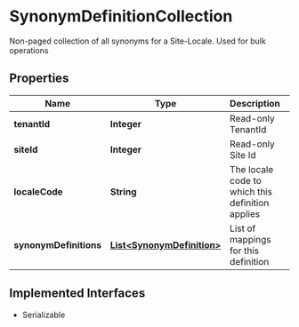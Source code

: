 

# SynonymDefinitionCollection

Non-paged collection of all synonyms for a Site-Locale. Used for bulk operations

## Properties

| Name | Type | Description | Notes |
|------------ | ------------- | ------------- | -------------|
|**tenantId** | **Integer** | Read-only TenantId |  [optional] |
|**siteId** | **Integer** | Read-only  Site Id |  [optional] |
|**localeCode** | **String** | The locale code to which this definition applies |  [optional] |
|**synonymDefinitions** | [**List&lt;SynonymDefinition&gt;**](SynonymDefinition.md) | List of mappings for this definition |  [optional] |


## Implemented Interfaces

* Serializable


